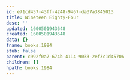 ```yaml
---
id: e71cd457-43ff-4248-9467-da37a3845013
title: Nineteen Eighty-Four
desc: ''
updated: 1600501943648
created: 1600501943648
data: {}
fname: books.1984
stub: false
parent: c992f0a7-674b-4114-9033-2ef3c1d45706
children: []
hpath: books.1984
---
```

## 
